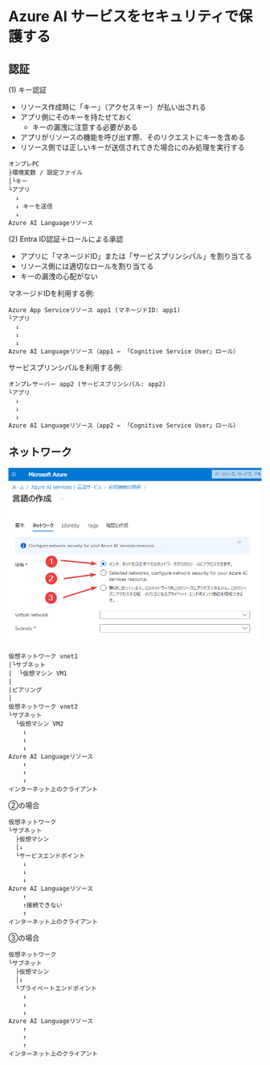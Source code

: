 # Azure AI サービスをセキュリティで保護する


## 認証

(1) キー認証
  - リソース作成時に「キー」（アクセスキー）が払い出される
  - アプリ側にそのキーを持たせておく
    - キーの漏洩に注意する必要がある
  - アプリがリソースの機能を呼び出す際、そのリクエストにキーを含める
  - リソース側では正しいキーが送信されてきた場合にのみ処理を実行する

```
オンプレPC
├環境変数 / 設定ファイル
│└キー
└アプリ
  ↓
  ↓ キーを送信
  ↓
Azure AI Languageリソース
```

(2) Entra ID認証＋ロールによる承認
  - アプリに「マネージドID」または「サービスプリンシパル」を割り当てる
  - リソース側には適切なロールを割り当てる
  - キーの漏洩の心配がない

マネージドIDを利用する例:
```
Azure App Serviceリソース app1 (マネージドID: app1)
└アプリ
  ↓
  ↓ 
  ↓
Azure AI Languageリソース（app1 ← 「Cognitive Service User」ロール）
```

サービスプリンシパルを利用する例:
```
オンプレサーバー app2 (サービスプリンシパル: app2)
└アプリ
  ↓
  ↓ 
  ↓
Azure AI Languageリソース（app2 ← 「Cognitive Service User」ロール）
```

## ネットワーク

![alt text](image.png)

```
仮想ネットワーク vnet1
|└サブネット
|  └仮想マシン VM1
|
|ピアリング
|
仮想ネットワーク vnet2
└サブネット
  └仮想マシン VM2
    ↓
    ↓
    ↓
Azure AI Languageリソース
    ↑
    ↑
    ↑
インターネット上のクライアント
```

②の場合
```
仮想ネットワーク
└サブネット
  ├仮想マシン
  │↓
  └サービスエンドポイント
    ↓
    ↓
    ↓
Azure AI Languageリソース
    ↑
    ↑接続できない
    ↑
インターネット上のクライアント
```

③の場合
```
仮想ネットワーク
└サブネット
  ├仮想マシン
  │↓
  └プライベートエンドポイント
    ↓
    ↓
    ↓
Azure AI Languageリソース
    ↑
    ↑
    ↑
インターネット上のクライアント
```
